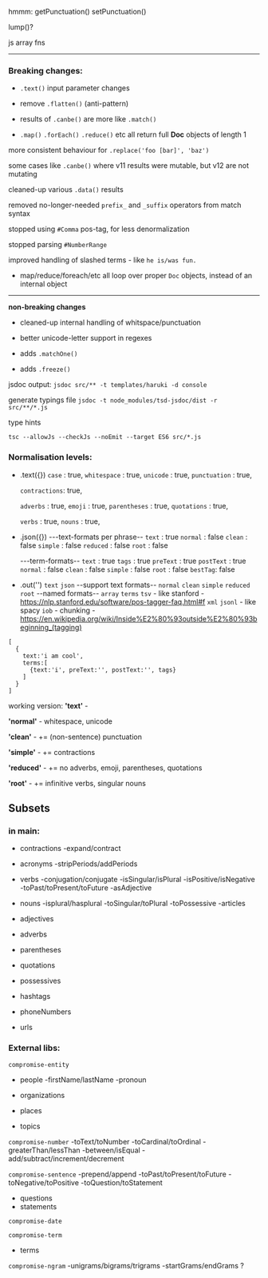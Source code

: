 hmmm:
  getPunctuation()
  setPunctuation()

  lump()?

  js array fns


---
### Breaking changes:
 
* `.text()` input parameter changes
  
* remove `.flatten()` (anti-pattern)

* results of `.canbe()` are more like `.match()`

* `.map()` `.forEach()` `.reduce()` etc all return full **Doc** objects of length 1

more consistent behaviour for `.replace('foo [bar]', 'baz')`

some cases like `.canbe()` where v11 results were mutable, but v12 are not mutating

cleaned-up various `.data()` results

removed no-longer-needed `prefix_` and `_suffix` operators from match syntax

stopped using `#Comma` pos-tag, for less denormalization

stopped parsing `#NumberRange`

improved handling of slashed terms - like `he is/was fun.`

* map/reduce/foreach/etc all loop over proper `Doc` objects, instead of an internal object
---

**non-breaking changes**

* cleaned-up internal handling of whitspace/punctuation
  
* better unicode-letter support in regexes

* adds `.matchOne()`
* adds `.freeze()`


jsdoc output:
`jsdoc src/** -t templates/haruki -d console`

generate typings file
`jsdoc -t node_modules/tsd-jsdoc/dist -r src/**/*.js`

type hints

`tsc --allowJs --checkJs --noEmit --target ES6 src/*.js`


### Normalisation levels:

* .text({})
    `case` : true,
    `whitespace` : true,
    `unicode` : true,
    `punctuation` : true,

    `contractions`:  true,

    `adverbs` : true,
    `emoji` : true,
    `parentheses` : true,
    `quotations` : true,

    `verbs` : true,
    `nouns` : true,

* .json({})
  ---text-formats per phrase--
    `text` : true
    `normal` : false
    `clean` : false
    `simple` : false
    `reduced` : false
    `root` : false

  ---term-formats--
    `text` : true
    `tags` : true
    `preText` : true
    `postText` : true
    `normal` : false
    `clean` : false
    `simple` : false
    `root` : false
    `bestTag`: false


* .out('')
  `text`
  `json`
    --support text formats--
  `normal`
  `clean`
  `simple`
  `reduced`
  `root`
   --named formats--
  `array`
  `terms`
  `tsv` - like stanford  -https://nlp.stanford.edu/software/pos-tagger-faq.html#f
  `xml`
  `jsonl` - like spacy
  `iob` - chunking - https://en.wikipedia.org/wiki/Inside%E2%80%93outside%E2%80%93beginning_(tagging)

```
[
  {
    text:'i am cool',
    terms:[
      {text:'i', preText:'', postText:'', tags}
    ]
  }
]
```

working version:
**'text'** -

**'normal'** - whitespace, unicode

**'clean'** - += (non-sentence) punctuation

**'simple'** - += contractions

**'reduced'** - += no adverbs, emoji, parentheses, quotations

**'root'** - += infinitive verbs, singular nouns


## Subsets

### in main:

- contractions
  -expand/contract

- acronyms
  -stripPeriods/addPeriods

* verbs
  -conjugation/conjugate
  -isSingular/isPlural
  -isPositive/isNegative
  -toPast/toPresent/toFuture
  -asAdjective

* nouns
  -isplural/hasplural
  -toSingular/toPlural
  -toPossessive
  -articles

* adjectives
* adverbs
* parentheses
* quotations
* possessives

* hashtags
* phoneNumbers
* urls

### External libs:

`compromise-entity`

- people
  -firstName/lastName
  -pronoun

- organizations
- places
- topics

`compromise-number`
-toText/toNumber
-toCardinal/toOrdinal
-greaterThan/lessThan
-between/isEqual
-add/subtract/increment/decrement

`compromise-sentence`
-prepend/append
-toPast/toPresent/toFuture
-toNegative/toPositive
-toQuestion/toStatement

- questions
- statements

`compromise-date`

`compromise-term`

- terms

`compromise-ngram`
-unigrams/bigrams/trigrams
-startGrams/endGrams ?
